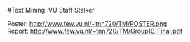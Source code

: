 #Text Mining: VU Staff Stalker

Poster: http://www.few.vu.nl/~tnn720/TM/POSTER.png<br />
Report: http://www.few.vu.nl/~tnn720/TM/Group10_Final.pdf
